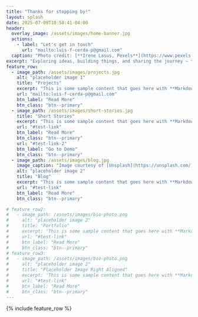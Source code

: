 ```yaml
---
title: "Thanks for stopping by!"
layout: splash
date: 2025-07-09T10:58:41-04:00
header:
  overlay_image: /assets/images/home-banner.jpg
  actions:
    - label: "Let's get in touch"
      url: "mailto:luis-f-cerda-p@gmail.com"
  caption: "Photo credit: [**Irene Lasus, Pexels**](https://www.pexels.com/@irenelasus/){:target=\"_blank\"}"
excerpt: "Exploring ideas, building things, and sharing the journey — that’s what this site is about. Take a look around, and reach out if something clicks"
feature_row:
  - image_path: /assets/images/projects.jpg
    alt: "placeholder image 1"
    title: "Projects"
    excerpt: "This is some sample content that goes here with **Markdown** formatting."
    url: "mailto:luis-f-cerda-p@gmail.com"
    btn_label: "Read More"
    btn_class: "btn--primary"
  - image_path: /assets/images/short-stories.jpg
    title: "Short Stories"
    excerpt: "This is some sample content that goes here with **Markdown** formatting."
    url: "#test-link"
    btn_label: "Read More"
    btn_class: "btn--primary"
    url: "#test-link-2"
    btn_label: "Go to Demo"
    btn_class: "btn--primary"
  - image_path: /assets/images/blog.jpg
    image_caption: "Image courtesy of [Unsplash](https://unsplash.com/)"
    alt: "placeholder image 2"
    title: "Blog"
    excerpt: "This is some sample content that goes here with **Markdown** formatting."
    url: "#test-link"
    btn_label: "Read More"
    btn_class: "btn--primary"

# feature_row2:
#   - image_path: /assets/images/bio-photo.png
#     alt: "placeholder image 2"
#     title: "Portfolio"
#     excerpt: 'This is some sample content that goes here with **Markdown** formatting. Left aligned with `type="left"`'
#     url: "#test-link"
#     btn_label: "Read More"
#     btn_class: "btn--primary"
# feature_row3:
#   - image_path: /assets/images/bio-photo.png
#     alt: "placeholder image 2"
#     title: "Placeholder Image Right Aligned"
#     excerpt: 'This is some sample content that goes here with **Markdown** formatting. Right aligned with `type="right"`'
#     url: "#test-link"
#     btn_label: "Read More"
#     btn_class: "btn--primary"
---
```


<!-- # Thanks for stopping by
{: .text-center style="margin-top: 1rem;"} -->

{% include feature_row %}

<!-- {% include feature_row id="feature_row2" type="left" %}

{% include feature_row id="feature_row3" type="right" %} -->
